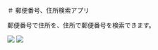 ＃ 郵便番号、住所検索アプリ

郵便番号で住所を、住所で郵便番号を検索できます。


<img src="https://github.com/LET-137/PostalCodeSearch/assets/152361449/a451263e-5528-42b0-8c22-a6bd724c3ba3">  <img src="https://github.com/LET-137/PostalCodeSearch/assets/152361449/c55db2b0-a17e-4620-98a5-4303605e5c5c">



